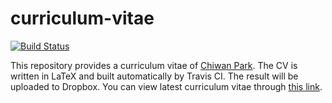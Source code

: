 # curriculum-vitae

[![Build Status](https://travis-ci.org/chiwanpark/curriculum-vitae.svg)](https://travis-ci.org/chiwanpark/curriculum-vitae)

This repository provides a curriculum vitae of [Chiwan Park](http://chiwanpark.com). The CV is written in LaTeX and built automatically by Travis CI. The result will be uploaded to Dropbox. You can view latest curriculum vitae through [this link](http://j.mp/chiwanpark-cv).
